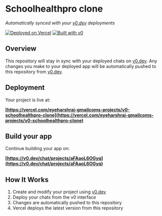 # Schoolhealthpro clone

*Automatically synced with your [v0.dev](https://v0.dev) deployments*

[![Deployed on Vercel](https://img.shields.io/badge/Deployed%20on-Vercel-black?style=for-the-badge&logo=vercel)](https://vercel.com/eyeharshraj-gmailcoms-projects/v0-schoolhealthpro-clone)
[![Built with v0](https://img.shields.io/badge/Built%20with-v0.dev-black?style=for-the-badge)](https://v0.dev/chat/projects/aFAaoL6OGyq)

## Overview

This repository will stay in sync with your deployed chats on [v0.dev](https://v0.dev).
Any changes you make to your deployed app will be automatically pushed to this repository from [v0.dev](https://v0.dev).

## Deployment

Your project is live at:

**[https://vercel.com/eyeharshraj-gmailcoms-projects/v0-schoolhealthpro-clone](https://vercel.com/eyeharshraj-gmailcoms-projects/v0-schoolhealthpro-clone)**

## Build your app

Continue building your app on:

**[https://v0.dev/chat/projects/aFAaoL6OGyq](https://v0.dev/chat/projects/aFAaoL6OGyq)**

## How It Works

1. Create and modify your project using [v0.dev](https://v0.dev)
2. Deploy your chats from the v0 interface
3. Changes are automatically pushed to this repository
4. Vercel deploys the latest version from this repository
